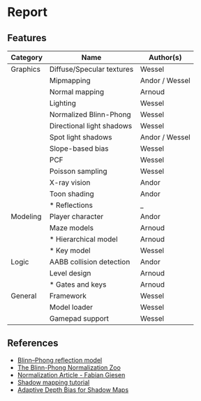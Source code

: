 # Report

## Features

|Category|Name                     |Author(s)     |
|--------|-------------------------|--------------|
|Graphics|Diffuse/Specular textures|Wessel        |
|        |Mipmapping               |Andor / Wessel|
|        |Normal mapping           |Arnoud        |
|        |Lighting                 |Wessel        |
|        |Normalized Blinn-Phong   |Wessel        |
|        |Directional light shadows|Wessel        |
|        |Spot light shadows       |Andor / Wessel|
|        |Slope-based bias         |Wessel        |
|        |PCF                      |Wessel        |
|        |Poisson sampling         |Wessel        |
|        |X-ray vision             |Andor         |
|        |Toon shading             |Andor         |
|        |* Reflections            |_             |
|Modeling|Player character         |Andor         |
|        |Maze models              |Arnoud        |
|        |* Hierarchical model     |Arnoud        |
|        |* Key model              |Wessel        |
|Logic   |AABB collision detection |Andor         |
|        |Level design             |Arnoud        |
|        |* Gates and keys         |Arnoud        |
|General |Framework                |Wessel        |
|        |Model loader             |Wessel        |
|        |Gamepad support          |Wessel        |

## References

- [Blinn–Phong reflection model](https://en.wikipedia.org/wiki/Blinn%E2%80%93Phong_reflection_model)
- [The Blinn-Phong Normalization Zoo](http://www.thetenthplanet.de/archives/255)
- [Normalization Article - Fabian Giesen](http://www.farbrausch.de/~fg/stuff/phong.pdf)
- [Shadow mapping tutorial](http://www.opengl-tutorial.org/intermediate-tutorials/tutorial-16-shadow-mapping/)
- [Adaptive Depth Bias for Shadow Maps](http://jcgt.org/published/0003/04/08/paper-lowres.pdf)
